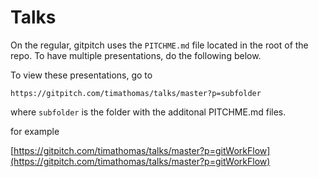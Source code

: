 # Talks

On the regular, gitpitch uses the `PITCHME.md` file located in the root of the repo. To have multiple presentations, do the following below. 

To view these presentations, go to 

    https://gitpitch.com/timathomas/talks/master?p=subfolder

where `subfolder` is the folder with the additonal PITCHME.md files. 

for example

[https://gitpitch.com/timathomas/talks/master?p=gitWorkFlow](https://gitpitch.com/timathomas/talks/master?p=gitWorkFlow)



